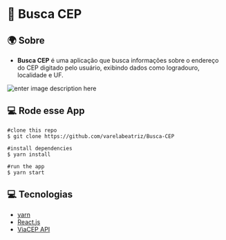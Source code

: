 #  🧭 Busca CEP

##  🌍 Sobre
 - **Busca CEP**  é uma aplicação que busca informações sobre o endereço do CEP digitado pelo usuário, exibindo dados como logradouro, localidade e UF. 

![enter image description here](https://i.imgur.com/THSPomJ.png)

## 💻 Rode esse App

   ```
#clone this repo
$ git clone https://github.com/varelabeatriz/Busca-CEP

#install dependencies
$ yarn install

#run the app
$ yarn start
```

## 💻 Tecnologias

- [yarn](https://yarnpkg.com/)
- [React.js](https://pt-br.reactjs.org/)
- [ViaCEP API](https://viacep.com.br/)
